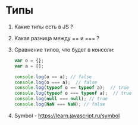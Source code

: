 # Типы

1. Какие типы есть в JS ?

2. Какая разница между == и === ?

3. Сравнение типов, что будет в консоли:
    ```js
    var o = {};
    var a = [];
    
    console.log(o == a); // false
    console.log(o === a);  // false
    console.log(typeof o == typeof a);  // true
    console.log(typeof o === typeof a);  // true
    console.log(null === null); // true
    console.log(NaN === NaN); // false
    ```
   
4. Symbol - https://learn.javascript.ru/symbol